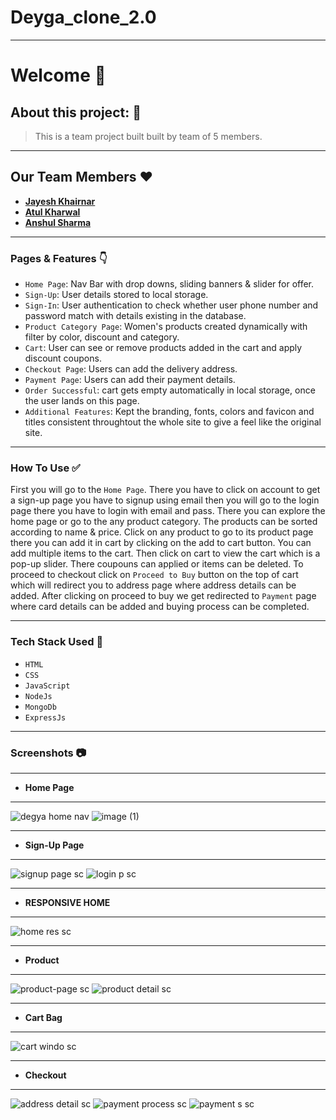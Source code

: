 # Deyga_clone_2.0

---

# Welcome 👋



## About this project: 🙌
>This is a team project built built by team of 5 members.

---
## Our Team Members ❤️
- **[Jayesh Khairnar](https://github.com/jayeshk99)**
- **[Atul Kharwal](https://github.com/iamkharwal)**
- **[Anshul Sharma](https://github.com/anshul160196)**


---

### Pages & Features 👇

- `Home Page`: Nav Bar with drop downs, sliding banners & slider for offer.
- `Sign-Up`: User details stored to local storage.
- `Sign-In`: User authentication to check whether user phone number and password match with details existing in the database.
- `Product Category Page`: Women's products created dynamically with filter by color, discount and category.
- `Cart`: User can see or remove products added in the cart and apply discount coupons.
- `Checkout Page`: Users can add the delivery address.
- `Payment Page`: Users can add their payment details.
- `Order Successful`: cart gets empty automatically in local storage, once the user lands on this page.
- `Additional Features`: Kept the branding, fonts, colors and favicon and titles consistent throughtout the whole site to give a feel like the original site.

---

### How To Use ✅

First you will go to the `Home Page`. There you have to click on account to get a  sign-up page you have to signup using email then you will go to the login page there you have to login with email and pass. There you can explore the home page or go to the any product category. The products can be sorted according to name & price. Click on any product to go to its product page there you can add it in cart by clicking on the add to cart button. You can add multiple items to the cart. Then click on cart to view the cart which is a pop-up slider. There coupouns can applied or items can be deleted. To proceed to checkout click on `Proceed to Buy` button on the top of cart which will redirect you to address page where address details can be added. After clicking on proceed to buy we get redirected to `Payment` page where card details can be added and buying process can be completed.

---

### Tech Stack Used 🔧
- `HTML`
- `CSS`
- `JavaScript`
-  `NodeJs`
- `MongoDb`
- `ExpressJs`

---

### Screenshots :camera:

---

- **Home Page**
---
![degya home nav](https://user-images.githubusercontent.com/93372413/146666886-20776cab-b20e-4eb0-93d0-c98ef9e5375a.png)
![image (1)](https://user-images.githubusercontent.com/93372413/146673457-c36c6d83-678b-45ef-bac5-d215d7b482fa.png)

---

- **Sign-Up Page** 
---
![signup page sc](https://user-images.githubusercontent.com/93372413/146667139-0991db13-ffe8-40f0-a0a8-06f54fb78ddc.png)
![login p sc](https://user-images.githubusercontent.com/93372413/146667161-9a0ae35a-3daa-4562-a0e0-531cacbd39f3.png)

---
- **RESPONSIVE HOME**
---
![home res sc](https://user-images.githubusercontent.com/93372413/146667235-fd656fc4-0821-4d14-85f0-e8903534faad.png)

---

- **Product**
---
![product-page sc](https://user-images.githubusercontent.com/93372413/146666937-7e8f142e-a35d-4250-9e17-d1656ce91fb1.png)
![product detail sc](https://user-images.githubusercontent.com/93372413/146666969-91dbc882-33c4-4ffe-8a08-d90cf14fc5f1.png)

---

- **Cart Bag**
---
![cart windo sc](https://user-images.githubusercontent.com/93372413/146667113-87952685-4df0-4155-ac9d-b9b62c85fe14.png)

---

- **Checkout**
---
![address detail sc](https://user-images.githubusercontent.com/93372413/146667009-c74d259d-0084-4f1a-9f74-a77e1a95d469.png)
![payment process sc](https://user-images.githubusercontent.com/93372413/146667019-6e656094-6cdd-492e-90e6-c0192a9b32ff.png)
![payment s sc](https://user-images.githubusercontent.com/93372413/146667025-3276bbac-1f8d-4a1d-871e-aa8d27afadee.png)
